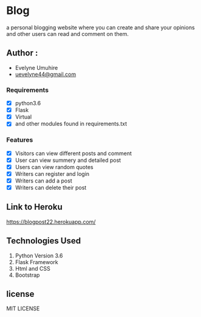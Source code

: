 # Blog
a personal blogging website where you can create and share your opinions and other users can read and comment on them.

## Author :
* Evelyne Umuhire
* uevelyne44@gmail.com

### Requirements


- [x] python3.6
- [x] Flask
- [x] Virtual
- [x] and other modules found in requirements.txt

### Features

- [x] Visitors can view different posts and comment
- [x] User can view summery and detailed post
- [x] Users can view random quotes
- [x] Writers can register and login
- [x] Writers can add a post
- [x] Writers can delete their post

## Link to Heroku
https://blogpost22.herokuapp.com/

## Technologies Used
1. Python Version 3.6
2. Flask Framework
3. Html and CSS
4. Bootstrap

## license

MIT LICENSE
